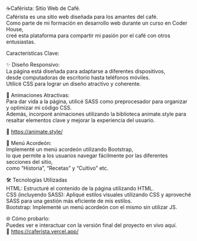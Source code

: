 ☕Caférista: Sitio Web de Café. <br>
Caférista es una sitio web diseñada para los amantes del café.<br>
Como parte de mi formación en desarrollo web durante un curso en Coder House,<br>
creé esta plataforma para compartir mi pasión por el café con otros entusiastas.<br>

Características Clave:<br>

✨ Diseño Responsivo: <br> La página está diseñada para adaptarse a diferentes dispositivos, <br> desde computadoras de escritorio hasta teléfonos móviles. <br> Utilicé CSS para lograr un diseño atractivo y coherente.<br>

🎨 Animaciones Atractivas: <br> Para dar vida a la página, utilicé SASS como preprocesador para organizar y optimizar mi código CSS.<br> Además, incorporé animaciones utilizando la biblioteca animate.style para resaltar elementos clave y mejorar la experiencia del usuario.<br>

🔗 https://animate.style/

📂 Menú Acordeón: <br> Implementé un menú acordeón utilizando Bootstrap, <br> lo que permite a los usuarios navegar fácilmente por las diferentes secciones del sitio, <br> como “Historia”, “Recetas” y “Cultivo” etc.

🛠️ Tecnologías Utilizadas<br> HTML: Estructuré el contenido de la página utilizando HTML.<br> CSS (incluyendo SASS): Apliqué estilos visuales utilizando CSS y aproveché SASS para una gestión más eficiente de mis estilos.<br> Bootstrap: Implementé un menú acordeón con el mismo sin utilizar JS.<br>

🌐 Cómo probarlo:<br> Puedes ver e interactuar con la versión final del proyecto en vivo aquí.<br> 🔗 https://caferista.vercel.app/
